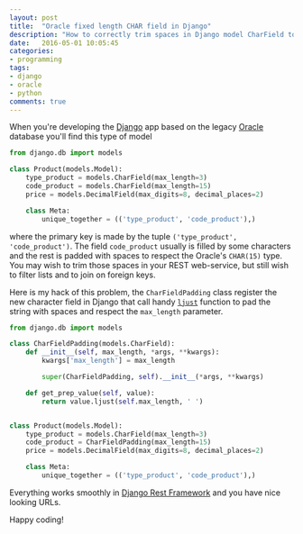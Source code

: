 ```yaml
---
layout: post
title:  "Oracle fixed length CHAR field in Django"
description: "How to correctly trim spaces in Django model CharField to represent the Oracle's fixed length CHAR field"
date:   2016-05-01 10:05:45
categories:
- programming
tags:
- django
- oracle
- python
comments: true
---
```


When you're developing the [Django](/tag/django) app based on the legacy [Oracle](/tag/oracle) database you'll find this type of model   

```python
from django.db import models

class Product(models.Model):
    type_product = models.CharField(max_length=3)
    code_product = models.CharField(max_length=15)
    price = models.DecimalField(max_digits=8, decimal_places=2)

    class Meta:
        unique_together = (('type_product', 'code_product'),)

```

where the primary key is made by the tuple `('type_product', 'code_product')`.
The field `code_product` usually is filled by some characters and the rest is padded with spaces
to respect the Oracle's `CHAR(15)` type. You may wish to trim those spaces in your REST web-service, but still
wish to filter lists and to join on foreign keys. 

Here is my hack of this problem, the `CharFieldPadding` class register the new character field in Django that 
call handy [`ljust`](https://docs.python.org/2/library/string.html#string.ljust) function to pad the string with spaces and respect the `max_length` parameter.

```python
from django.db import models

class CharFieldPadding(models.CharField):
    def __init__(self, max_length, *args, **kwargs):
        kwargs['max_length'] = max_length

        super(CharFieldPadding, self).__init__(*args, **kwargs)

    def get_prep_value(self, value):
        return value.ljust(self.max_length, ' ')


class Product(models.Model):
    type_product = models.CharField(max_length=3)
    code_product = CharFieldPadding(max_length=15)
    price = models.DecimalField(max_digits=8, decimal_places=2)

    class Meta:
        unique_together = (('type_product', 'code_product'),)

```

Everything works smoothly in [Django Rest Framework](https://www.django-rest-framework.org/) and you have nice looking URLs.

Happy coding!
